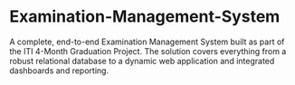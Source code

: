 # Examination-Management-System
A complete, end-to-end Examination Management System built as part of the ITI 4-Month Graduation Project. The solution covers everything from a robust relational database to a dynamic web application and integrated dashboards and reporting.
